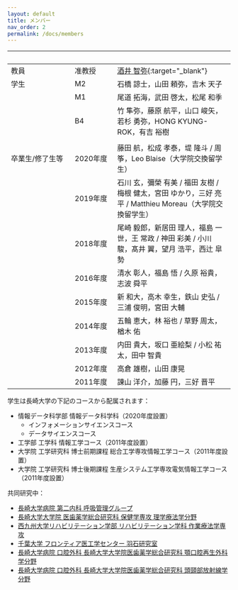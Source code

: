 ```yaml
---
layout: default
title: メンバー
nav_order: 2
permalink: /docs/members
---
```


|&emsp;&emsp;&emsp;&emsp;&emsp;&emsp;&emsp;&emsp;| &emsp;&emsp;&emsp;&emsp;&emsp; |  |
|:----|:----|:----|
| 教員 | 准教授 | [酒井 智弥](https://www.idsci.nagasaki-u.ac.jp/research_ac/facultylist/staff16/){:target="_blank"} |
| 学生 | M2 |	石橋 諒士，山田 頼弥，吉木 天子 |
|      | M1	| 尾道 拓海，武田 啓太，松尾 和季 |
|      | B4 | 竹 隼弥，藤原 航平，山口 峻矢，若杉 勇弥，HONG KYUNG-ROK，有吉 裕樹 |
|      |    |  |
| 卒業生/修了生等 | 2020年度 | 藤田 航，松成 孝泰，堤 隆斗 / 周筝，Leo Blaise（大学院交換留学生）|
|                | 2019年度 | 石川 玄，彌榮 有美 / 福田 友樹 / 梅根 健太，宮田 ゆかり，三好 亮平 / Matthieu Moreau（大学院交換留学生） |
|                | 2018年度 |	尾崎 毅郎，新居田 理人，福島 一世，王 常政 / 神田 彩美 / 小川 駿，髙井 翼，望月 浩平，西辻 皐勢 |
|                | 2016年度 | 清水 彰人，福島 悟 / 久原 裕貴，志波 舜平 |
|                | 2015年度 | 新 和大，高木 幸生，鉄山 史弘 / 三浦 俊明，宮田 大輔 |
|                | 2014年度 | 五輪 恵大，林 裕也 / 草野 周太，楢木 佑 |
|                | 2013年度 | 内田 貴大，坂口 亜絵梨 / 小松 祐太，田中 智貴 |
|                | 2012年度 | 高倉 雄樹，山田 康晃 |
|                | 2011年度 | 諌山 洋介，加藤 円，三好 晋平 |



学生は長崎大学の下記のコースから配属されます：
- 情報データ科学部 情報データ科学科（2020年度設置）
  - インフォメーションサイエンスコース
  - データサイエンスコース
- 工学部 工学科 情報工学コース（2011年度設置）
- 大学院 工学研究科 博士前期課程 総合工学専攻情報工学コース（2011年度設置）  
- 大学院 工学研究科 博士後期課程 生産システム工学専攻電気情報工学コース（2011年度設置）  

共同研究中：

- [長崎大学病院 第二内科 呼吸管理グループ](http://www.med.nagasaki-u.ac.jp/intmed-2/pulmonology/examination_2.html)
- [長崎大学大学院 医歯薬学総合研究科 保健学専攻 理学療法学分野](http://www.am.nagasaki-u.ac.jp/gs/physical-occupational/physical.html)
- [西九州大学リハビリテーション学部 リハビリテーション学科 作業療法学専攻](https://www.nisikyu-u.ac.jp/faculty/rehabilitation/ot.html)
- [千葉大学 フロンティア医工学センター 羽石研究室](http://www.cfme.chiba-u.jp/~haneishi/)
- [長崎大学病院 口腔外科 長崎大学大学院医歯薬学総合研究科 顎口腔再生外科学分野](http://www.de.nagasaki-u.ac.jp/oralsurgery/staff/)
- [長崎大学病院 口腔外科 長崎大学大学院医歯薬学総合研究科 頭頸部放射線学分野](http://www.de.nagasaki-u.ac.jp/education/dept_rcb.html)
